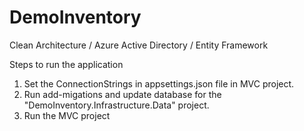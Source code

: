 # DemoInventory


Clean Architecture /
Azure Active Directory /
Entity Framework 

Steps to run the application

1. Set the ConnectionStrings in appsettings.json file in MVC project.
2. Run add-migations and update database for the "DemoInventory.Infrastructure.Data" project.
3. Run the MVC project
